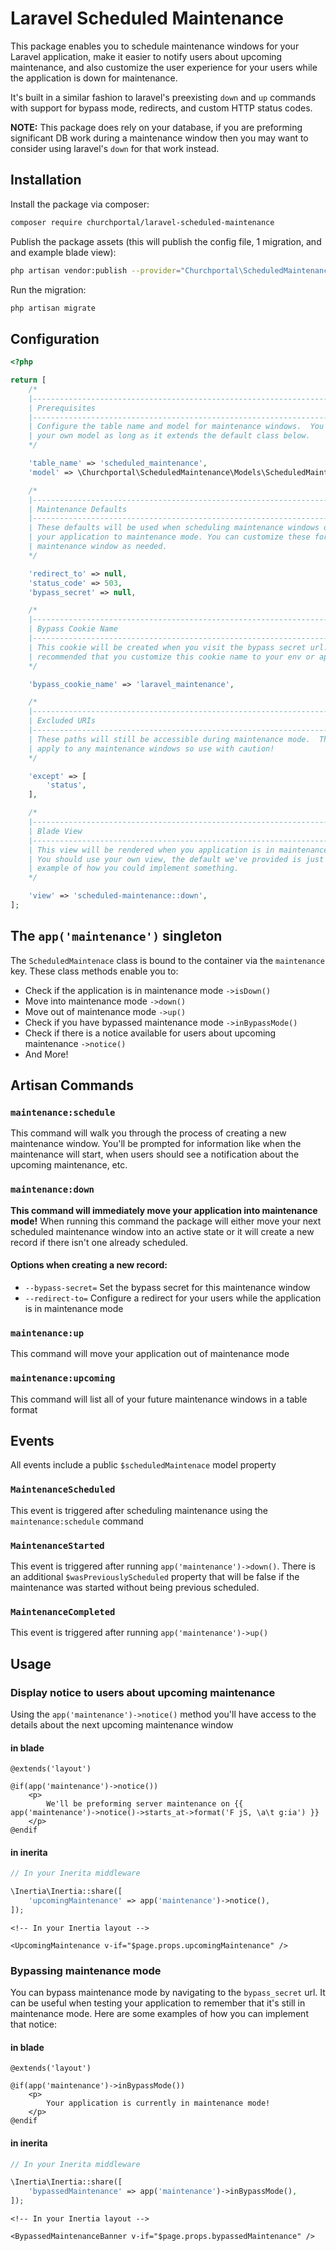 # Laravel Scheduled Maintenance

This package enables you to schedule maintenance windows for your Laravel application, make it easier to notify users about upcoming maintenance, and also customize the user experience for your users while the application is down for maintenance.

It's built in a similar fashion to laravel's preexisting `down` and `up` commands with support for bypass mode, redirects, and custom HTTP status codes.

**NOTE:** This package does rely on your database, if you are preforming significant DB work during a maintenance window then you may want to consider using laravel's `down` for that work instead. 
## Installation

Install the package via composer:

```bash
composer require churchportal/laravel-scheduled-maintenance
```
Publish the package assets (this will publish the config file, 1 migration, and and example blade view):
```bash
php artisan vendor:publish --provider="Churchportal\ScheduledMaintenance\ScheduledMaintenanceServiceProvider"
```
Run the migration:
```bash
php artisan migrate
```

## Configuration

```php
<?php

return [
    /*
    |--------------------------------------------------------------------------
    | Prerequisites
    |--------------------------------------------------------------------------
    | Configure the table name and model for maintenance windows.  You can use
    | your own model as long as it extends the default class below.
    */

    'table_name' => 'scheduled_maintenance',
    'model' => \Churchportal\ScheduledMaintenance\Models\ScheduledMaintenanceModel::class,

    /*
    |--------------------------------------------------------------------------
    | Maintenance Defaults
    |--------------------------------------------------------------------------
    | These defaults will be used when scheduling maintenance windows or moving
    | your application to maintenance mode. You can customize these for each
    | maintenance window as needed.
    */

    'redirect_to' => null,
    'status_code' => 503,
    'bypass_secret' => null,

    /*
    |--------------------------------------------------------------------------
    | Bypass Cookie Name
    |--------------------------------------------------------------------------
    | This cookie will be created when you visit the bypass secret url. It's
    | recommended that you customize this cookie name to your env or app name
    */

    'bypass_cookie_name' => 'laravel_maintenance',

    /*
    |--------------------------------------------------------------------------
    | Excluded URIs
    |--------------------------------------------------------------------------
    | These paths will still be accessible during maintenance mode.  These will
    | apply to any maintenance windows so use with caution!
    */

    'except' => [
        'status',
    ],

    /*
    |--------------------------------------------------------------------------
    | Blade View
    |--------------------------------------------------------------------------
    | This view will be rendered when you application is in maintenance mode.
    | You should use your own view, the default we've provided is just an
    | example of how you could implement something.
    */

    'view' => 'scheduled-maintenance::down',
];

```
## The `app('maintenance')` singleton
The `ScheduledMaintenace` class is bound to the container via the `maintenance` key.
These class methods enable you to:
 - Check if the application is in maintenance mode `->isDown()`
 - Move into maintenance mode `->down()`
 - Move out of maintenance mode `->up()`
 - Check if you have bypassed maintenance mode `->inBypassMode()`
 - Check if there is a notice available for users about upcoming maintenance `->notice()`
 - And More!
 
## Artisan Commands

### `maintenance:schedule`
This command will walk you through the process of creating a new maintenance window.  You'll be prompted for information like when the maintenance will start, when users should see a notification about the upcoming maintenance, etc.

### `maintenance:down`
**This command will immediately move your application into maintenance mode!**  When running this command the package will either move your next scheduled maintenance window into an active state or it will create a new record if there isn't one already scheduled.

#### Options when creating a new record:
- `--bypass-secret=` Set the bypass secret for this maintenance window
- `--redirect-to=` Configure a redirect for your users while the application is in maintenance mode

### `maintenance:up`
This command will move your application out of maintenance mode

### `maintenance:upcoming`
This command will list all of your future maintenance windows in a table format

## Events
All events include a public `$scheduledMaintenace` model property

### `MaintenanceScheduled`
This event is triggered after scheduling maintenance using the `maintenance:schedule` command

### `MaintenanceStarted`
This event is triggered after running `app('maintenance')->down()`.
There is an additional `$wasPreviouslyScheduled` property that will be false if the maintenance was started without being previous scheduled.

### `MaintenanceCompleted`
This event is triggered after running `app('maintenance')->up()`

## Usage

### Display notice to users about upcoming maintenance
Using the `app('maintenance')->notice()` method you'll have access to the details about the next upcoming maintenance window

#### in blade
```blade
@extends('layout')

@if(app('maintenance')->notice()) 
    <p>
        We'll be preforming server maintenance on {{ app('maintenance')->notice()->starts_at->format('F jS, \a\t g:ia') }}
    </p>
@endif
```

#### in inerita
```php
// In your Inerita middleware

\Inertia\Inertia::share([
    'upcomingMaintenance' => app('maintenance')->notice(),
]);
```

```vue
<!-- In your Inertia layout -->

<UpcomingMaintenance v-if="$page.props.upcomingMaintenance" />
```

### Bypassing maintenance mode
You can bypass maintenance mode by navigating to the `bypass_secret` url.
It can be useful when testing your application to remember that it's still in maintenance mode.
Here are some examples of how you can implement that notice: 

#### in blade
```blade
@extends('layout')

@if(app('maintenance')->inBypassMode()) 
    <p>
        Your application is currently in maintenance mode!
    </p>
@endif
```

#### in inerita
```php
// In your Inerita middleware

\Inertia\Inertia::share([
    'bypassedMaintenance' => app('maintenance')->inBypassMode(),
]);
```

```vue
<!-- In your Inertia layout -->

<BypassedMaintenanceBanner v-if="$page.props.bypassedMaintenance" />
```

